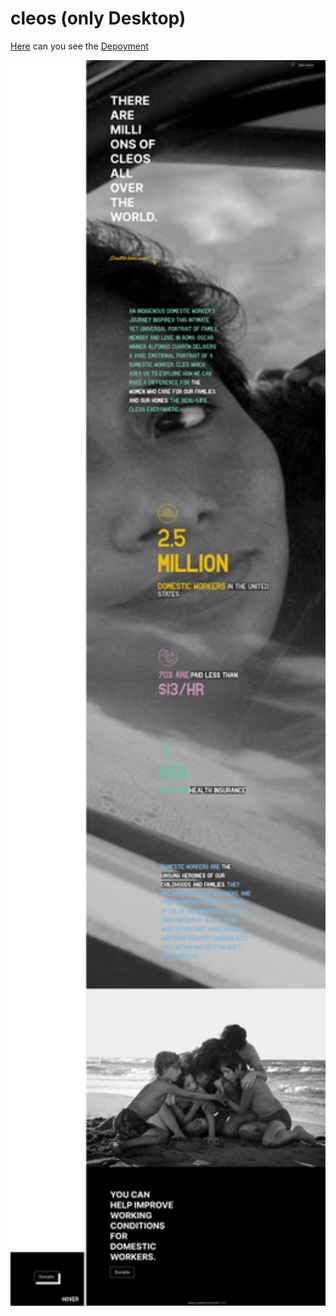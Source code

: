 # cleos (only Desktop)

<a href="https://mariariosnavarro.github.io/cleos/">Here</a> can you see the <a href="https://mariariosnavarro.github.io/cleos/">Depoyment</a>

<div><img src="assets/img/Landingpage.png" alt="Landingpage image" width="800"></div>

